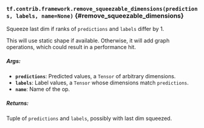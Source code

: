 ### `tf.contrib.framework.remove_squeezable_dimensions(predictions, labels, name=None)` {#remove_squeezable_dimensions}

Squeeze last dim if ranks of `predictions` and `labels` differ by 1.

This will use static shape if available. Otherwise, it will add graph
operations, which could result in a performance hit.

##### Args:


*  <b>`predictions`</b>: Predicted values, a `Tensor` of arbitrary dimensions.
*  <b>`labels`</b>: Label values, a `Tensor` whose dimensions match `predictions`.
*  <b>`name`</b>: Name of the op.

##### Returns:

  Tuple of `predictions` and `labels`, possibly with last dim squeezed.

